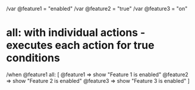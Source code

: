 /var @feature1 = "enabled"
/var @feature2 = "true"
/var @feature3 = "on"

# all: with individual actions - executes each action for true conditions
/when @feature1 all: [
  @feature1 => show "Feature 1 is enabled"
  @feature2 => show "Feature 2 is enabled"
  @feature3 => show "Feature 3 is enabled"
]